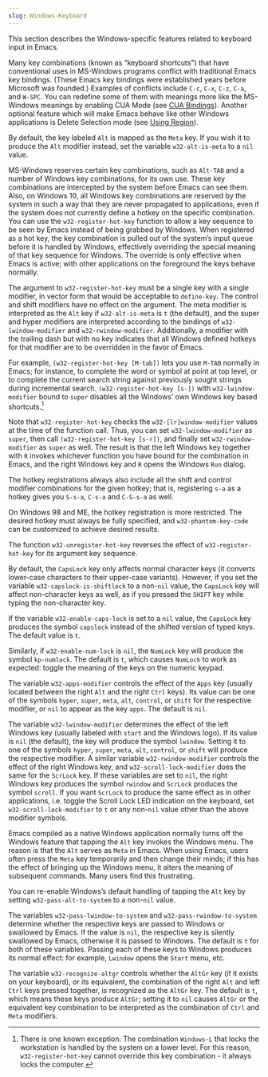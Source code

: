 ```yaml
---
slug: Windows-Keyboard
---
```


This section describes the Windows-specific features related to keyboard input in Emacs.

Many key combinations (known as “keyboard shortcuts") that have conventional uses in MS-Windows programs conflict with traditional Emacs key bindings. (These Emacs key bindings were established years before Microsoft was founded.) Examples of conflicts include `C-c`, `C-x`, `C-z`, `C-a`, and `W-SPC`. You can redefine some of them with meanings more like the MS-Windows meanings by enabling CUA Mode (see [CUA Bindings](/docs/emacs/CUA-Bindings)). Another optional feature which will make Emacs behave like other Windows applications is Delete Selection mode (see [Using Region](/docs/emacs/Using-Region)).

By default, the key labeled `Alt` is mapped as the `Meta` key. If you wish it to produce the `Alt` modifier instead, set the variable `w32-alt-is-meta` to a `nil` value.

MS-Windows reserves certain key combinations, such as `Alt-TAB` and a number of Windows key combinations, for its own use. These key combinations are intercepted by the system before Emacs can see them. Also, on Windows 10, all Windows key combinations are reserved by the system in such a way that they are never propagated to applications, even if the system does not currently define a hotkey on the specific combination. You can use the `w32-register-hot-key` function to allow a key sequence to be seen by Emacs instead of being grabbed by Windows. When registered as a hot key, the key combination is pulled out of the system’s input queue before it is handled by Windows, effectively overriding the special meaning of that key sequence for Windows. The override is only effective when Emacs is active; with other applications on the foreground the keys behave normally.

The argument to `w32-register-hot-key` must be a single key with a single modifier, in vector form that would be acceptable to `define-key`. The control and shift modifiers have no effect on the argument. The meta modifier is interpreted as the `Alt` key if `w32-alt-is-meta` is `t` (the default), and the super and hyper modifiers are interpreted according to the bindings of `w32-lwindow-modifier` and `w32-rwindow-modifier`. Additionally, a modifier with the trailing dash but with no key indicates that all Windows defined hotkeys for that modifier are to be overridden in the favor of Emacs.

For example, `(w32-register-hot-key [M-tab])` lets you use `M-TAB` normally in Emacs; for instance, to complete the word or symbol at point at top level, or to complete the current search string against previously sought strings during incremental search. `(w32-register-hot-key [s-])` with `w32-lwindow-modifier` bound to `super` disables all the Windows’ own Windows key based shortcuts.[^1]

Note that `w32-register-hot-key` checks the `w32-[lr]window-modifier` values at the time of the function call. Thus, you can set `w32-lwindow-modifier` as `super`, then call `(w32-register-hot-key [s-r])`, and finally set `w32-rwindow-modifier` as `super` as well. The result is that the left Windows key together with `R` invokes whichever function you have bound for the combination in Emacs, and the right Windows key and `R` opens the Windows `Run` dialog.

The hotkey registrations always also include all the shift and control modifier combinations for the given hotkey; that is, registering `s-a` as a hotkey gives you `S-s-a`, `C-s-a` and `C-S-s-a` as well.

On Windows 98 and ME, the hotkey registration is more restricted. The desired hotkey must always be fully specified, and `w32-phantom-key-code` can be customized to achieve desired results.

The function `w32-unregister-hot-key` reverses the effect of `w32-register-hot-key` for its argument key sequence.

By default, the `CapsLock` key only affects normal character keys (it converts lower-case characters to their upper-case variants). However, if you set the variable `w32-capslock-is-shiftlock` to a non-`nil` value, the `CapsLock` key will affect non-character keys as well, as if you pressed the `SHIFT` key while typing the non-character key.

If the variable `w32-enable-caps-lock` is set to a `nil` value, the `CapsLock` key produces the symbol `capslock` instead of the shifted version of typed keys. The default value is `t`.

Similarly, if `w32-enable-num-lock` is `nil`, the `NumLock` key will produce the symbol `kp-numlock`. The default is `t`, which causes `NumLock` to work as expected: toggle the meaning of the keys on the numeric keypad.

The variable `w32-apps-modifier` controls the effect of the `Apps` key (usually located between the right `Alt` and the right `Ctrl` keys). Its value can be one of the symbols `hyper`, `super`, `meta`, `alt`, `control`, or `shift` for the respective modifier, or `nil` to appear as the key `apps`. The default is `nil`.

The variable `w32-lwindow-modifier` determines the effect of the left Windows key (usually labeled with `start` and the Windows logo). If its value is `nil` (the default), the key will produce the symbol `lwindow`. Setting it to one of the symbols `hyper`, `super`, `meta`, `alt`, `control`, or `shift` will produce the respective modifier. A similar variable `w32-rwindow-modifier` controls the effect of the right Windows key, and `w32-scroll-lock-modifier` does the same for the `ScrLock` key. If these variables are set to `nil`, the right Windows key produces the symbol `rwindow` and `ScrLock` produces the symbol `scroll`. If you want `ScrLock` to produce the same effect as in other applications, i.e. toggle the Scroll Lock LED indication on the keyboard, set `w32-scroll-lock-modifier` to `t` or any non-`nil` value other than the above modifier symbols.

Emacs compiled as a native Windows application normally turns off the Windows feature that tapping the `Alt` key invokes the Windows menu. The reason is that the `Alt` serves as `Meta` in Emacs. When using Emacs, users often press the `Meta` key temporarily and then change their minds; if this has the effect of bringing up the Windows menu, it alters the meaning of subsequent commands. Many users find this frustrating.

You can re-enable Windows’s default handling of tapping the `Alt` key by setting `w32-pass-alt-to-system` to a non-`nil` value.

The variables `w32-pass-lwindow-to-system` and `w32-pass-rwindow-to-system` determine whether the respective keys are passed to Windows or swallowed by Emacs. If the value is `nil`, the respective key is silently swallowed by Emacs, otherwise it is passed to Windows. The default is `t` for both of these variables. Passing each of these keys to Windows produces its normal effect: for example, `Lwindow` opens the `Start` menu, etc.

The variable `w32-recognize-altgr` controls whether the `AltGr` key (if it exists on your keyboard), or its equivalent, the combination of the right `Alt` and left `Ctrl` keys pressed together, is recognized as the `AltGr` key. The default is `t`, which means these keys produce `AltGr`; setting it to `nil` causes `AltGr` or the equivalent key combination to be interpreted as the combination of `Ctrl` and `Meta` modifiers.

[^1]: There is one known exception: The combination `Windows-L` that locks the workstation is handled by the system on a lower level. For this reason, `w32-register-hot-key` cannot override this key combination - it always locks the computer.
